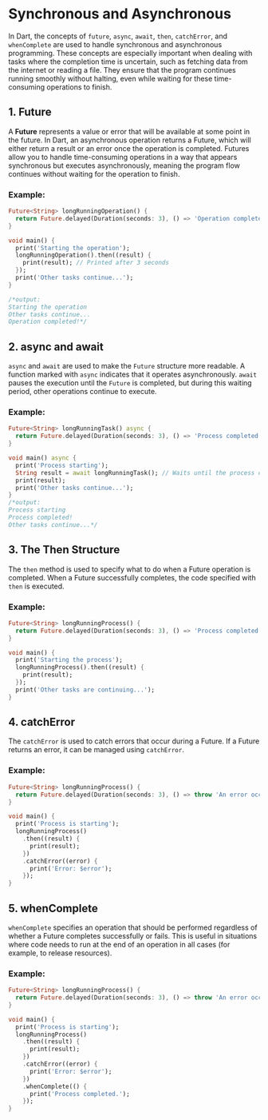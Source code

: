 # Synchronous and Asynchronous 
In Dart, the concepts of `future`, `async`, `await`, `then`, `catchError`, and `whenComplete` are used to handle synchronous and asynchronous programming. These concepts are especially important when dealing with tasks where the completion time is uncertain, such as fetching data from the internet or reading a file. They ensure that the program continues running smoothly without halting, even while waiting for these time-consuming operations to finish.

## 1. Future
A **Future** represents a value or error that will be available at some point in the future. In Dart, an asynchronous operation returns a Future, which will either return a result or an error once the operation is completed. Futures allow you to handle time-consuming operations in a way that appears synchronous but executes asynchronously, meaning the program flow continues without waiting for the operation to finish.
### Example:
```dart
Future<String> longRunningOperation() {
  return Future.delayed(Duration(seconds: 3), () => 'Operation completed!');
}

void main() {
  print('Starting the operation');
  longRunningOperation().then((result) {
    print(result); // Printed after 3 seconds
  });
  print('Other tasks continue...');
}

/*output:
Starting the operation
Other tasks continue...
Operation completed!*/
```
## 2. async and await
`async` and `await` are used to make the `Future` structure more readable. A function marked with `async` indicates that it operates asynchronously. `await` pauses the execution until the `Future` is completed, but during this waiting period, other operations continue to execute.

### Example:
```dart
Future<String> longRunningTask() async {
  return Future.delayed(Duration(seconds: 3), () => 'Process completed!');
}

void main() async {
  print('Process starting');
  String result = await longRunningTask(); // Waits until the process completes
  print(result); 
  print('Other tasks continue...');
}
/*output:
Process starting
Process completed!
Other tasks continue...*/
```
## 3. The Then Structure

The `then` method is used to specify what to do when a Future operation is completed. When a Future successfully completes, the code specified with `then` is executed.
### Example:
```dart
Future<String> longRunningProcess() {
  return Future.delayed(Duration(seconds: 3), () => 'Process completed!');
}

void main() {
  print('Starting the process');
  longRunningProcess().then((result) {
    print(result);
  });
  print('Other tasks are continuing...');
}
```
## 4. catchError

The `catchError` is used to catch errors that occur during a Future. If a Future returns an error, it can be managed using `catchError`.
### Example:
```dart
Future<String> longRunningProcess() {
  return Future.delayed(Duration(seconds: 3), () => throw 'An error occurred!');
}

void main() {
  print('Process is starting');
  longRunningProcess()
    .then((result) {
      print(result);
    })
    .catchError((error) {
      print('Error: $error');
    });
}
```
## 5. whenComplete

`whenComplete` specifies an operation that should be performed regardless of whether a Future completes successfully or fails. This is useful in situations where code needs to run at the end of an operation in all cases (for example, to release resources).
### Example:
```dart
Future<String> longRunningProcess() {
  return Future.delayed(Duration(seconds: 3), () => throw 'An error occurred!');
}

void main() {
  print('Process is starting');
  longRunningProcess()
    .then((result) {
      print(result);
    })
    .catchError((error) {
      print('Error: $error');
    })
    .whenComplete(() {
      print('Process completed.');
    });
}
```
